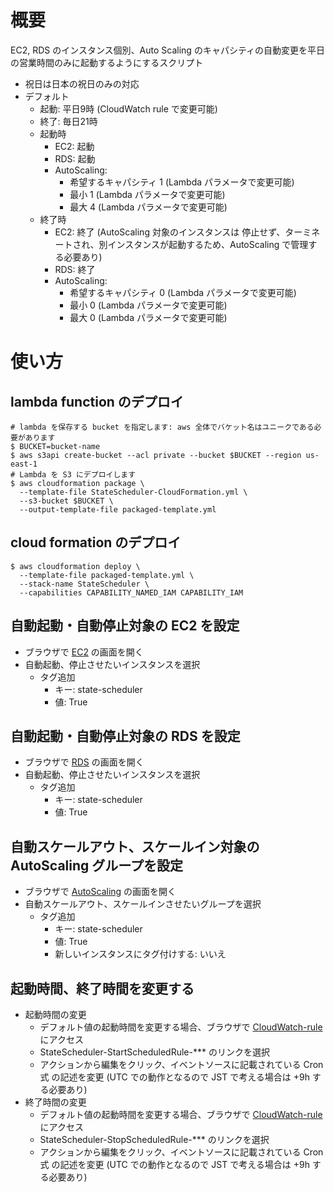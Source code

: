 # 概要

EC2, RDS のインスタンス個別、Auto Scaling のキャパシティの自動変更を平日の営業時間のみに起動するようにするスクリプト

- 祝日は日本の祝日のみの対応
- デフォルト
  - 起動: 平日9時 (CloudWatch rule で変更可能)
  - 終了: 毎日21時
  - 起動時
    - EC2: 起動
    - RDS: 起動
    - AutoScaling:
      - 希望するキャパシティ 1 (Lambda パラメータで変更可能)
      - 最小 1 (Lambda パラメータで変更可能)
      - 最大 4 (Lambda パラメータで変更可能)
  - 終了時
    - EC2: 終了 (AutoScaling 対象のインスタンスは 停止せず、ターミネートされ、別インスタンスが起動するため、AutoScaling で管理する必要あり)
    - RDS: 終了
    - AutoScaling:
      - 希望するキャパシティ 0 (Lambda パラメータで変更可能)
      - 最小 0 (Lambda パラメータで変更可能)
      - 最大 0 (Lambda パラメータで変更可能)


# 使い方

## lambda function のデプロイ

```
# lambda を保存する bucket を指定します: aws 全体でバケット名はユニークである必要があります
$ BUCKET=bucket-name
$ aws s3api create-bucket --acl private --bucket $BUCKET --region us-east-1
# Lambda を S3 にデプロイします
$ aws cloudformation package \
  --template-file StateScheduler-CloudFormation.yml \
  --s3-bucket $BUCKET \
  --output-template-file packaged-template.yml
```

## cloud formation のデプロイ

```
$ aws cloudformation deploy \
  --template-file packaged-template.yml \
  --stack-name StateScheduler \
  --capabilities CAPABILITY_NAMED_IAM CAPABILITY_IAM
```

## 自動起動・自動停止対象の EC2 を設定

- ブラウザで [EC2](https://ap-northeast-1.console.aws.amazon.com/ec2/v2/home#Instances:sort=instanceType) の画面を開く
- 自動起動、停止させたいインスタンスを選択
  - タグ追加
    - キー: state-scheduler
    - 値: True

## 自動起動・自動停止対象の RDS を設定

- ブラウザで [RDS](https://ap-northeast-1.console.aws.amazon.com/rds/home#databases:) の画面を開く
- 自動起動、停止させたいインスタンスを選択
  - タグ追加
    - キー: state-scheduler
    - 値: True

## 自動スケールアウト、スケールイン対象の AutoScaling グループを設定

- ブラウザで [AutoScaling](https://ap-northeast-1.console.aws.amazon.com/ec2/autoscaling/home?#AutoScalingGroups:view=details) の画面を開く
- 自動スケールアウト、スケールインさせたいグループを選択
  - タグ追加
    - キー: state-scheduler
    - 値: True
    - 新しいインスタンスにタグ付けする: いいえ

## 起動時間、終了時間を変更する

- 起動時間の変更
  - デフォルト値の起動時間を変更する場合、ブラウザで [CloudWatch-rule](https://ap-northeast-1.console.aws.amazon.com/cloudwatch/home?#rules:) にアクセス
  - StateScheduler-StartScheduledRule-*** のリンクを選択
  - アクションから編集をクリック、イベントソースに記載されている Cron式 の記述を変更 (UTC での動作となるので JST で考える場合は +9h する必要あり)
- 終了時間の変更
  - デフォルト値の起動時間を変更する場合、ブラウザで [CloudWatch-rule](https://ap-northeast-1.console.aws.amazon.com/cloudwatch/home?#rules:) にアクセス
  - StateScheduler-StopScheduledRule-*** のリンクを選択
  - アクションから編集をクリック、イベントソースに記載されている Cron式 の記述を変更 (UTC での動作となるので JST で考える場合は +9h する必要あり)
